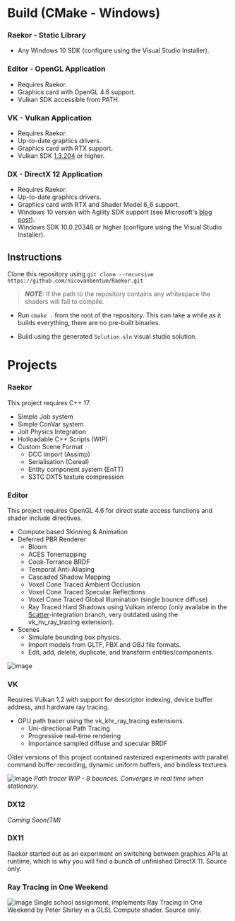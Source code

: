 # Build (CMake - Windows)

### Raekor - Static Library
* Any Windows 10 SDK (configure using the Visual Studio Installer).

### Editor - OpenGL Application
* Requires Raekor.
* Graphics card with OpenGL 4.6 support.
* Vulkan SDK accessible from PATH.

### VK - Vulkan Application
* Requires Raekor.
* Up-to-date graphics drivers.
* Graphics card with RTX support.
* Vulkan SDK [1.3.204](https://sdk.lunarg.com/sdk/download/1.3.204.0/windows/VulkanSDK-1.3.204.0-Installer.exe) or higher.

### DX - DirectX 12 Application
* Requires Raekor.
* Up-to-date graphics drivers.
* Graphics card with RTX and Shader Model 6_6 support.
* Windows 10 version with Agility SDK support (see Microsoft's [blog post](https://devblogs.microsoft.com/directx/gettingstarted-dx12agility/#OS)).
* Windows SDK 10.0.20348 or higher (configure using the Visual Studio Installer).

## Instructions

Clone this repository using
 ```git clone --recursive https://github.com/nicovanbentum/Raekor.git```
 >**_NOTE:_** If the path to the repository contains any whitespace the shaders will fail to compile.
 
* Run ``` cmake . ``` from the root of the repository. This can take a while as it builds everything, there are no pre-built binaries.

* Build using the generated ```Solution.sln``` visual studio solution.

# Projects

### Raekor
This project requires C++ 17.

* Simple Job system
* Simple ConVar system
* Jolt Physics Integration
* Hotloadable C++ Scripts (WIP)
* Custom Scene Format
    - DCC import (Assimp)
    - Serialisation (Cereal)
    - Entity component system (EnTT)
    - S3TC DXT5 texture compression


### Editor
This project requires OpenGL 4.6 for direct state access functions and shader include directives. 

* Compute based Skinning & Animation
* Deferred PBR Renderer
    - Bloom
    - ACES Tonemapping
    - Cook-Torrance BRDF
    - Temporal Anti-Aliasing
    - Cascaded Shadow Mapping
    - Voxel Cone Traced Ambient Occlusion
    - Voxel Cone Traced Specular Reflections
    - Voxel Cone Traced Global Illumination (single bounce diffuse)
    - Ray Traced Hard Shadows using Vulkan interop (only availabe in the [Scatter](https://github.com/nicovanbentum/Scatter)-integration branch, very outdated using the vk_nv_ray_tracing extension).
* Scenes
    - Simulate bounding box physics.
    - Import models from GLTF, FBX and OBJ file formats.
    - Edit, add, delete, duplicate, and transform entities/components.

![image](https://i.imgur.com/m8HLdED.png)

### VK
Requires Vulkan 1.2 with support for descriptor indexing, device buffer address, and hardware ray tracing. 
* GPU path tracer using the vk_khr_ray_tracing extensions.
   - Uni-directional Path Tracing
   - Progressive real-time rendering
   - Importance sampled diffuse and specular BRDF
   
Older versions of this project contained rasterized experiments with parallel command buffer recording, dynamic uniform buffers, and bindless textures.

![image](https://i.imgur.com/0dYlU8P.jpg)
*Path tracer WIP - 8 bounces. Converges in real time when stationary.*

### DX12
*Coming Soon(TM)*

### DX11
Raekor started out as an experiment on switching between graphics APIs at runtime, which is why you will find a bunch of unfinished DirectX 11. Source only.

### Ray Tracing in One Weekend
![image](https://i.imgur.com/7haNfzV.png)
Single school assignment, implements Ray Tracing in One Weekend by Peter Shirley in a GLSL Compute shader. Source only.
